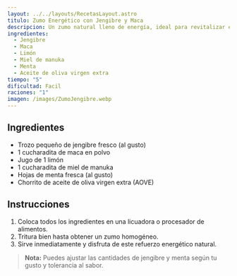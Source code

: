 ```yaml
---
layout: ../../layouts/RecetasLayout.astro
titulo: Zumo Energético con Jengibre y Maca
descripcion: Un zumo natural lleno de energía, ideal para revitalizar el cuerpo y reforzar el sistema inmunológico.
ingredientes:
  - Jengibre
  - Maca
  - Limón
  - Miel de manuka
  - Menta
  - Aceite de oliva virgen extra
tiempo: "5"
dificultad: Facil
raciones: "1"
imagen: /images/ZumoJengibre.webp
---
```


## Ingredientes
- Trozo pequeño de jengibre fresco (al gusto)
- 1 cucharadita de maca en polvo
- Jugo de 1 limón
- 1 cucharadita de miel de manuka
- Hojas de menta fresca (al gusto)
- Chorrito de aceite de oliva virgen extra (AOVE)

## Instrucciones
1. Coloca todos los ingredientes en una licuadora o procesador de alimentos.
2. Tritura bien hasta obtener un zumo homogéneo.
3. Sirve inmediatamente y disfruta de este refuerzo energético natural.

> **Nota:** Puedes ajustar las cantidades de jengibre y menta según tu gusto y tolerancia al sabor.

